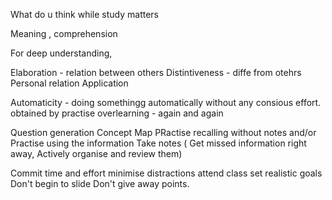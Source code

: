 What do u think while study matters

Meaning , comprehension

For deep understanding,

Elaboration - relation between others
Distintiveness - diffe from otehrs
Personal relation
Application


Automaticity - doing somethingg automatically without any consious effort. obtained by practise
overlearning - again and again

Question generation
Concept Map
PRactise recalling without notes and/or Practise using the information
Take notes ( Get missed information right away, Actively organise and review them)



Commit time and effort
minimise distractions
attend class
set realistic goals
Don't begin to slide
Don't give away points.



